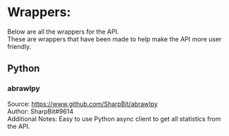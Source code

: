 # Wrappers:
Below are all the wrappers for the API.    
These are wrappers that have been made to help make the API more user friendly.

## Python
### abrawlpy
Source: https://www.github.com/SharpBit/abrawlpy    
Author: SharpBit#9614    
Additional Notes: Easy to use Python async client to get all statistics from the API.

